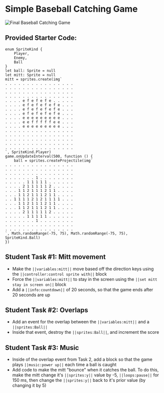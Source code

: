 # Simple Baseball Catching Game

![Final Baseball Catching Game](/static/courses/csintro/review/final-baseball-game.gif)

## Provided Starter Code:

```blocks
enum SpriteKind {
    Player,
    Enemy,
    Ball
}
let ball: Sprite = null
let mitt: Sprite = null
mitt = sprites.create(img`
. . . . . . . . . . . . . . . . 
. . . . . . . . . . . . . . . . 
. . . . . . . . . . . . . . . . 
. . . . . . . . . . . . . . . . 
. . . . e f e f e f e . . . . . 
. . . . e f e f e f e f e . . . 
. . . . e f e f e f e f e . . . 
. . . . e f e f e f e f e . . . 
. . . . e e e e e e e e e . . . 
. . . . e e f f f f f e e . . . 
. . . . e e e e e e e e e . . . 
. . . . . . . . . . . . . . . . 
. . . . . . . . . . . . . . . . 
. . . . . . . . . . . . . . . . 
. . . . . . . . . . . . . . . . 
. . . . . . . . . . . . . . . . 
`, SpriteKind.Player)
game.onUpdateInterval(500, function () {
    ball = sprites.createProjectile(img`
. . . . . . . . . . . . . . . . 
. . . . . . . . . . . . . . . . 
. . . . . . . . . . . . . . . . 
. . . . . . . 1 . . . . . . . . 
. . . . . 1 1 1 1 1 . . . . . . 
. . . . 2 1 1 1 1 1 2 . . . . . 
. . . 1 1 2 1 1 1 2 1 1 . . . . 
. . . 1 1 2 1 1 1 2 1 1 . . . . 
. . 1 1 1 1 2 1 2 1 1 1 1 . . . 
. . . 1 1 2 1 1 1 2 1 1 . . . . 
. . . 1 1 2 1 1 1 2 1 1 . . . . 
. . . . 2 1 1 1 1 1 2 . . . . . 
. . . . . 1 1 1 1 1 . . . . . . 
. . . . . . . 1 . . . . . . . . 
. . . . . . . . . . . . . . . . 
. . . . . . . . . . . . . . . . 
`, Math.randomRange(-75, 75), Math.randomRange(-75, 75), SpriteKind.Ball)
})
```

## Student Task #1: Mitt movement

* Make the ``||variables:mitt||`` move based off the direction keys using the ``||controller:control sprite with||`` block
* Force the ``||variables:mitt||`` to stay in the screen using the ``||set mitt stay in screen on||`` block
* Add a ``||info:countdown||`` of 20 seconds, so that the game ends after 20 seconds are up

## Student Task #2: Overlaps

* Add an event for the overlap between the ``||variables:mitt||`` and a ``||sprites:Ball||``
* Inside that event, destroy the ``||sprites:Ball||``, and increment the score

## Student Task #3: Music

* Inside of the overlap event from Task 2, add a block so that the game plays ``||music:power up||`` each time a ball is caught
* Add code to make the mitt "bounce" when it catches the ball. To do this, make the mitt change it's ``||sprites:y||`` value by -5, ``||loops:pause||`` for 150 ms, then change the ``||sprites:y||`` back to it's prior value (by changing it by 5)
